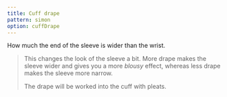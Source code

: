 ```yaml
---
title: Cuff drape
pattern: simon
option: cuffDrape
---
```



How much the end of the sleeve is wider than the wrist.

> This changes the look of the sleeve a bit. More drape makes the sleeve wider and gives you a more *blousy* effect, whereas less drape makes the sleeve more narrow.
> 
> The drape will be worked into the cuff with pleats.